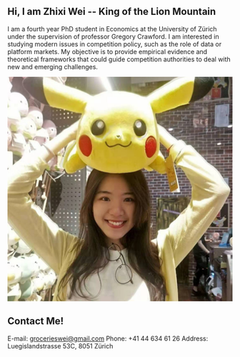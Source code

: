## Hi, I am Zhixi Wei -- King of the Lion Mountain

I am a fourth year PhD student in Economics at the University of Zürich under the supervision of professor Gregory Crawford. I am interested in studying modern issues in competition policy, such as the role of data or platform markets. My objective is to provide empirical evidence and theoretical frameworks that could guide competition authorities to deal with new and emerging challenges.

![Image](./Selfportrait.jpeg)

<!-- 
Markdown is a lightweight and easy-to-use syntax for styling your writing. It includes conventions for

```markdown
Syntax highlighted code block

# Header 1
## Header 2
### Header 3

- Bulleted### Markdown

- List

1. Numbered
2. List

**Bold** and _Italic_ and `Code` text

[Link](url) and ![Image](./Selfportrait.jpeg)
```

For more details see [GitHub Flavored Markdown](https://guides.github.com/features/mastering-markdown/).

### Jekyll Themes

Your Pages site will use the layout and styles from the Jekyll theme you have selected in your [repository settings](https://github.com/zhixiwei/zhixiwei.github.io/settings/pages). The name of this theme is saved in the Jekyll `_config.yml` configuration file. -->

## Contact Me!
E-mail: grocerieswei@gmail.com
Phone: +41 44 634 61 26
Address: Luegislandstrasse 53C, 8051 Zürich
